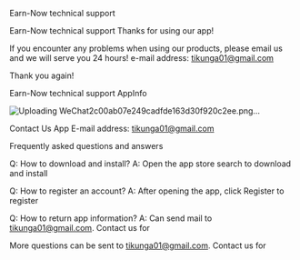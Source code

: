 Earn-Now technical support

Earn-Now technical support Thanks for using our app!

If you encounter any problems when using our products, please email us and we will serve you 24 hours! e-mail address: tikunga01@gmail.com

Thank you again!

Earn-Now technical support AppInfo

![Uploading WeChat2c00ab07e249cadfde163d30f920c2ee.png…]()

Contact Us
App E-mail address: tikunga01@gmail.com

Frequently asked questions and answers

Q: How to download and install?
A: Open the app store search to download and install

Q: How to register an account?
A: After opening the app, click Register to register

Q: How to return app information?
A: Can send mail to tikunga01@gmail.com. Contact us for

More questions can be sent to tikunga01@gmail.com. Contact us for
